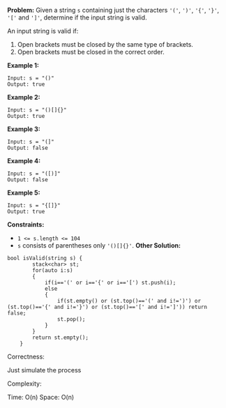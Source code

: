 **Problem:**
Given a string `s` containing just the characters `'('`, `')'`, `'{'`, `'}'`, `'['` and `']'`, determine if the input string is valid.

An input string is valid if:

1. Open brackets must be closed by the same type of brackets.
2. Open brackets must be closed in the correct order.

 

**Example 1:**

```
Input: s = "()"
Output: true
```

**Example 2:**

```
Input: s = "()[]{}"
Output: true
```

**Example 3:**

```
Input: s = "(]"
Output: false
```

**Example 4:**

```
Input: s = "([)]"
Output: false
```

**Example 5:**

```
Input: s = "{[]}"
Output: true
```

 

**Constraints:**

- `1 <= s.length <= 104`
- `s` consists of parentheses only `'()[]{}'`.
**Other Solution:**
```
bool isValid(string s) {
        stack<char> st; 
        for(auto i:s) 
        {
            if(i=='(' or i=='{' or i=='[') st.push(i); 
            else 
            {
                if(st.empty() or (st.top()=='(' and i!=')') or (st.top()=='{' and i!='}') or (st.top()=='[' and i!=']')) return false;
                st.pop();
            }
        }
        return st.empty(); 
    }
```
Correctness:

Just simulate the process

Complexity:

Time: O(n)
Space: O(n)